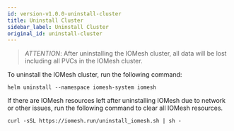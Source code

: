 ```yaml
---
id: version-v1.0.0-uninstall-cluster
title: Uninstall Cluster
sidebar_label: Uninstall Cluster
original_id: uninstall-cluster
---
```


>_ATTENTION_: After uninstalling the IOMesh cluster, all data will be lost including all PVCs in the IOMesh cluster.

To uninstall the IOMesh cluster, run the following command:

```shell
helm uninstall --namespace iomesh-system iomesh
```

If there are IOMesh resources left after uninstalling IOMesh due to network or other issues, run the following command to clear all IOMesh resources.
```shell
curl -sSL https://iomesh.run/uninstall_iomesh.sh | sh -
```


